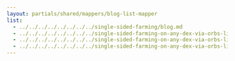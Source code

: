```yaml
---
layout: partials/shared/mappers/blog-list-mapper
list:
  - ../../../../../../../../single-sided-farming/blog.md
  - ../../../../../../../../single-sided-farming-on-any-dex-via-orbs-liquidity-nexus-part-1/blog.md
  - ../../../../../../../../single-sided-farming-on-any-dex-via-orbs-liquidity-nexus-part-2/blog.md
  - ../../../../../../../../single-sided-farming-on-any-dex-via-orbs-liquidity-nexus-part-3/blog.md
---
```

